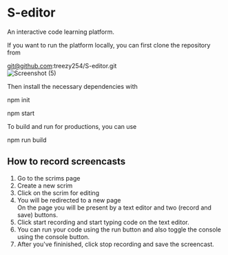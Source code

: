 # S-editor 
An interactive code learning platform.
  
If you want to run the platform locally, you can first clone the repository from
 
git@github.com:treezy254/S-editor.git  
![Screenshot (5)](https://github.com/treezy254/S-editor/assets/84716878/022c5eb1-386c-411d-8f06-647c28b1f7b9)
 
Then install the necessary dependencies with 
  
npm init 
 
npm start  
  
To build and run for productions, you can use
 
npm run build 

## How to record screencasts
<ol>
<li>Go to the scrims page</li>
<li>Create a new scrim</li>
<li>Click on the scrim for editing</li>
<li>You will be redirected to a new page</li>
On the page you will be present by a text editor and two (record and save) buttons.<br/>
<li>Click start recording and start typing code on the text editor.</li>
<li>You can run your code using the run button and also toggle the console using the console button.</li>
<li>After you've fininished, click stop recording and save the screencast.</li>
</ol>
